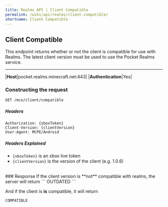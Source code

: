 ```yaml
---
title: Realms API | Client Compatible
permalink: /wiki/api/realms/client-compatible/
shortname: Client Compatible
---
```

## Client Compatible
This endpoint returns whether or not the client is compatible for use with Realms. The latest client version must be used to use the Pocket Realms service.

---

|**Host**|pocket.realms.minecraft.net:443|
|**Authentication**|Yes|
  
### Constructing the request
```
GET /mco/client/compatible
```
  
##### Headers
```
Authorization: {xboxToken}
Client-Version: {clientVersion}
User-Agent: MCPE/Android
```
  
##### Headers Explained
* `{xboxToken}` is an xbox live token  
* `{clientVersion}` is the version of the client (e.g. 1.0.6)  
  
<br>
### Response
If the client version is **not** compatible with realms, the server will return
```
OUTDATED
```
  
And if the client is **is** compatible, it will return
```
COMPATIBLE
```
